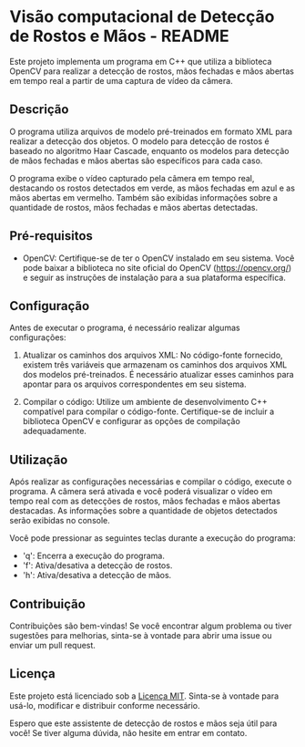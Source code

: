 # Visão computacional de Detecção de Rostos e Mãos - README

Este projeto implementa um programa em C++ que utiliza a biblioteca OpenCV para realizar a detecção de rostos, mãos fechadas e mãos abertas em tempo real a partir de uma captura de vídeo da câmera.

## Descrição

O programa utiliza arquivos de modelo pré-treinados em formato XML para realizar a detecção dos objetos. O modelo para detecção de rostos é baseado no algoritmo Haar Cascade, enquanto os modelos para detecção de mãos fechadas e mãos abertas são específicos para cada caso.

O programa exibe o vídeo capturado pela câmera em tempo real, destacando os rostos detectados em verde, as mãos fechadas em azul e as mãos abertas em vermelho. Também são exibidas informações sobre a quantidade de rostos, mãos fechadas e mãos abertas detectadas.

## Pré-requisitos

- OpenCV: Certifique-se de ter o OpenCV instalado em seu sistema. Você pode baixar a biblioteca no site oficial do OpenCV (https://opencv.org/) e seguir as instruções de instalação para a sua plataforma específica.

## Configuração

Antes de executar o programa, é necessário realizar algumas configurações:

1. Atualizar os caminhos dos arquivos XML: No código-fonte fornecido, existem três variáveis que armazenam os caminhos dos arquivos XML dos modelos pré-treinados. É necessário atualizar esses caminhos para apontar para os arquivos correspondentes em seu sistema.

2. Compilar o código: Utilize um ambiente de desenvolvimento C++ compatível para compilar o código-fonte. Certifique-se de incluir a biblioteca OpenCV e configurar as opções de compilação adequadamente.

## Utilização

Após realizar as configurações necessárias e compilar o código, execute o programa. A câmera será ativada e você poderá visualizar o vídeo em tempo real com as detecções de rostos, mãos fechadas e mãos abertas destacadas. As informações sobre a quantidade de objetos detectados serão exibidas no console.

Você pode pressionar as seguintes teclas durante a execução do programa:

- 'q': Encerra a execução do programa.
- 'f': Ativa/desativa a detecção de rostos.
- 'h': Ativa/desativa a detecção de mãos.

## Contribuição

Contribuições são bem-vindas! Se você encontrar algum problema ou tiver sugestões para melhorias, sinta-se à vontade para abrir uma issue ou enviar um pull request.

## Licença

Este projeto está licenciado sob a [Licença MIT](LICENSE). Sinta-se à vontade para usá-lo, modificar e distribuir conforme necessário.

Espero que este assistente de detecção de rostos e mãos seja útil para você! Se tiver alguma dúvida, não hesite em entrar em contato.
